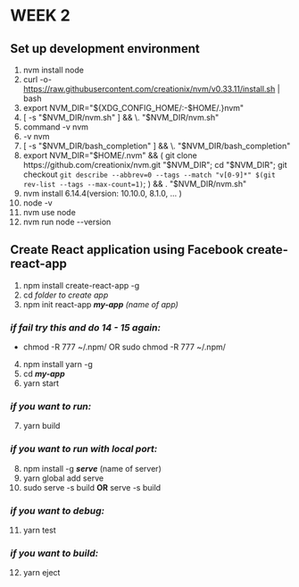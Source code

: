 # WEEK 2

## Set up development environment

1. nvm install node
2. curl -o- https://raw.githubusercontent.com/creationix/nvm/v0.33.11/install.sh | bash
3. export NVM_DIR="${XDG_CONFIG_HOME/:-$HOME/.}nvm"
4. [ -s "$NVM_DIR/nvm.sh" ] && \. "$NVM_DIR/nvm.sh"
5. command -v nvm
6. -v nvm
7. [ -s "$NVM_DIR/bash_completion" ] && \. "$NVM_DIR/bash_completion"
8. export NVM_DIR="$HOME/.nvm" && (   git clone https://github.com/creationix/nvm.git "$NVM_DIR";   cd "$NVM_DIR";   git checkout `git describe --abbrev=0 --tags --match "v[0-9]*" $(git rev-list --tags --max-count=1)`; ) && \. "$NVM_DIR/nvm.sh"
9. nvm install 6.14.4(version: 10.10.0, 8.1.0, ... )
10. node -v
11. nvm use node
12. nvm run node --version

## Create React application using Facebook create-react-app

1. npm install create-react-app -g
2. cd *folder to create app* 
3. npm init react-app __*my-app*__ *(name of app)*

### *if fail try this and do 14 - 15 again:*
 
- chmod -R 777 ~/.npm/ OR sudo chmod -R 777 ~/.npm/

4. npm install yarn -g 
5. cd __*my-app*__
6. yarn start

### *if you want to run:*
 
 7. yarn build 

 ### *if you want to run with local port:*

 8. npm install -g __*serve*__ (name of server)
 9. yarn global add serve
 10. sudo serve -s build __OR__ serve -s build

 ### *if you want to debug:*


11. yarn test

 ### *if you want to build:*

 12. yarn eject